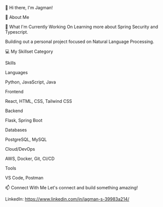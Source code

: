 👋 Hi there, I'm Jagman!

🚀 About Me

🌱 What I'm Currently Working On
Learning more about Spring Security and Typescript.

Building out a personal project focused on Natural Language Processing.

💻 My Skillset
Category

Skills

Languages

Python, JavaScript, Java

Frontend

React, HTML, CSS, Tailwind CSS

Backend

Flask, Spring Boot

Databases

PostgreSQL, MySQL

Cloud/DevOps

AWS, Docker, Git, CI/CD

Tools

VS Code, Postman

📫 Connect With Me
Let's connect and build something amazing!

LinkedIn: https://www.linkedin.com/in/jagman-s-39983a214/
